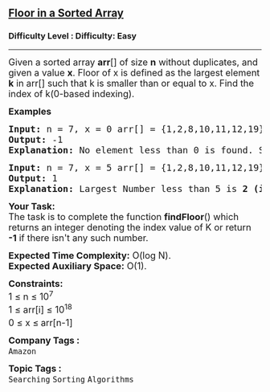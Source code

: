<h2><a href="https://www.geeksforgeeks.org/problems/floor-in-a-sorted-array-1587115620/1?page=1&difficulty=Easy&sortBy=submissions">Floor in a Sorted Array</a></h2><h3>Difficulty Level : Difficulty: Easy</h3><hr><div class="problems_problem_content__Xm_eO"><p><span style="font-size: 18px;">Given a sorted array <strong>arr</strong>[] of size <strong>n</strong> without duplicates, and given a value <strong>x</strong>. Floor of x is defined as the largest element <strong>k</strong> in arr[] such that k is smaller than or equal to x. Find the index of k(0-based indexing).</span></p>
<p><span style="font-size: 18px;"><strong>Examples <br></strong></span></p>
<pre><span style="font-size: 18px;"><strong>Input: </strong>n = 7, x = 0 arr[] = {1,2,8,10,11,12,19}
<strong>Output: </strong>-1<strong>
Explanation: </strong>No element less than 0 is found. So output is "<strong>-1</strong>".</span></pre>
<pre><span style="font-size: 18px;"><strong>Input: </strong>n = 7, x = 5 arr[] = {1,2,8,10,11,12,19}
<strong>Output: </strong>1<strong>
Explanation: </strong>Largest Number less than 5 is <strong>2 (i.e k = 2)</strong>, whose index is <strong>1</strong>(0-based indexing).</span>
</pre>
<p><span style="font-size: 18px;"><strong>Your&nbsp;Task:</strong><br>The task is to complete the function <strong>findFloor</strong>() which returns an&nbsp;integer denoting the index value of K&nbsp;or return <strong>-1</strong> if there isn't any such number.</span></p>
<p><span style="font-size: 18px;"><strong>Expected Time Complexity:</strong>&nbsp;O(log N).<br><strong>Expected Auxiliary Space:</strong>&nbsp;O(1).</span></p>
<p><span style="font-size: 18px;"><strong>Constraints:</strong><br>1 ≤ n ≤ 10<sup>7</sup><br>1 ≤ arr[i] ≤ 10<sup>18</sup><br>0 ≤ x ≤<sup> </sup>arr[n-1]</span></p></div><p><span style=font-size:18px><strong>Company Tags : </strong><br><code>Amazon</code>&nbsp;<br><p><span style=font-size:18px><strong>Topic Tags : </strong><br><code>Searching</code>&nbsp;<code>Sorting</code>&nbsp;<code>Algorithms</code>&nbsp;